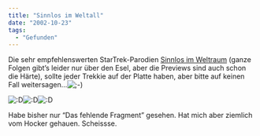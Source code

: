 ```yaml
---
title: "Sinnlos im Weltall"
date: "2002-10-23"
tags:
  - "Gefunden"
---
```


Die sehr empfehlenswerten StarTrek-Parodien [Sinnlos im Weltraum](https://web.archive.org/web/20040904174756/http://www.sinnlos-im-weltraum.de.vu/ "Infos zu Star Trek - Sinnlos im Weltraum") (ganze Folgen gibt’s leider nur über den Esel, aber die Previews sind auch schon die Härte), sollte jeder Trekkie auf der Platte haben, aber bitte auf keinen Fall weitersagen…![;-)](images/icon_wink.gif "wink")

![:D](images/icon_biggrin.gif "rotfl")![:D](images/icon_biggrin.gif "rotfl")![:D](images/icon_biggrin.gif "rotfl")

Habe bisher nur “Das fehlende Fragment” gesehen. Hat mich aber ziemlich vom Hocker gehauen. Scheissse.

